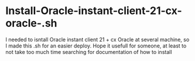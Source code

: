 # Install-Oracle-instant-client-21-cx-oracle-.sh
I needed to isntall Oracle instant client 21 + cx Oracle at several machine, so I made this .sh for an easier deploy. Hope it usefull for someone, at least to not take too much time searching for documentation of how to install
